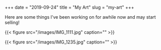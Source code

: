 +++ 
date = "2019-09-24"
title = "My Art"
slug = "my-art" 
+++

Here are some things I've been working on for awhile now and may start selling!



{{< figure src="/images/IMG_1111.jpg" caption="" >}}


{{< figure src="/images/IMG_1235.jpg" caption="" >}}